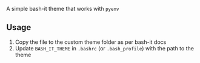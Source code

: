 A simple bash-it theme that works with `pyenv`

## Usage
1. Copy the file to the custom theme folder as per bash-it docs
2. Update `BASH_IT_THEME` in `.bashrc` (or `.bash_profile`) with the path to the theme 
